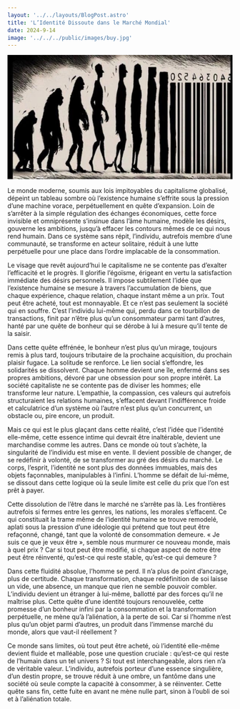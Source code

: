 ```yaml
---
layout: '../../layouts/BlogPost.astro'
title: 'L’Identité Dissoute dans le Marché Mondial'
date: 2024-9-14
image: '../../../public/images/buy.jpg'
---
```

![](../../../public/images/buy.jpg)

Le monde moderne, soumis aux lois impitoyables du  capitalisme globalisé, dépeint un tableau sombre où l’existence humaine  s’effrite sous la pression d’une machine vorace, perpétuellement en  quête d’expansion. Loin de s’arrêter à la simple régulation des échanges  économiques, cette force invisible et omniprésente s’insinue dans l’âme  humaine, modèle les désirs, gouverne les ambitions, jusqu’à effacer les  contours mêmes de ce qui nous rend humain. Dans ce système sans répit,  l’individu, autrefois membre d’une communauté, se transforme en acteur  solitaire, réduit à une lutte perpétuelle pour une place dans l’ordre  implacable de la consommation.

Le visage que revêt aujourd’hui le capitalisme ne se  contente pas d’exalter l’efficacité et le progrès. Il glorifie  l’égoïsme, érigeant en vertu la satisfaction immédiate des désirs  personnels. Il impose subtilement l’idée que l’existence humaine se  mesure à travers l’accumulation de biens, que chaque expérience, chaque  relation, chaque instant même a un prix. Tout peut être acheté, tout est  monnayable. Et ce n’est pas seulement la société qui en souffre. C’est  l’individu lui-même qui, perdu dans ce tourbillon de transactions, finit  par n’être plus qu’un consommateur parmi tant d’autres, hanté par une  quête de bonheur qui se dérobe à lui à mesure qu’il tente de la saisir.

Dans cette quête effrénée, le bonheur n’est plus qu’un  mirage, toujours remis à plus tard, toujours tributaire de la prochaine  acquisition, du prochain plaisir fugace. La solitude se renforce. Le  lien social s’effondre, les solidarités se dissolvent. Chaque homme  devient une île, enfermé dans ses propres ambitions, dévoré par une  obsession pour son propre intérêt. La société capitaliste ne se contente  pas de diviser les hommes; elle transforme leur nature. L’empathie, la  compassion, ces valeurs qui autrefois structuraient les relations  humaines, s’effacent devant l’indifférence froide et calculatrice d’un  système où l’autre n’est plus qu’un concurrent, un obstacle ou, pire  encore, un produit.

Mais ce qui est le plus glaçant dans cette réalité, c’est  l’idée que l’identité elle-même, cette essence intime qui devrait être  inaltérable, devient une marchandise comme les autres. Dans ce monde où  tout s’achète, la singularité de l’individu est mise en vente. Il  devient possible de changer, de se redéfinir à volonté, de se  transformer au gré des désirs du marché. Le corps, l’esprit, l’identité  ne sont plus des données immuables, mais des objets façonnables,  manipulables à l’infini. L’homme se défait de lui-même, se dissout dans  cette logique où la seule limite est celle du prix que l’on est prêt à  payer.

Cette dissolution de l’être dans le marché ne s’arrête pas  là. Les frontières autrefois si fermes entre les genres, les nations,  les morales s’effacent. Ce qui constituait la trame même de l’identité  humaine se trouve remodelé, aplati sous la pression d’une idéologie qui  prétend que tout peut être refaçonné, changé, tant que la volonté de  consommation demeure. « Je suis ce que je veux être », semble nous  murmurer ce nouveau monde, mais à quel prix ? Car si tout peut être  modifié, si chaque aspect de notre être peut être réinventé, qu’est-ce  qui reste stable, qu’est-ce qui demeure ?

Dans cette fluidité absolue, l’homme se perd. Il n’a plus  de point d’ancrage, plus de certitude. Chaque transformation, chaque  redéfinition de soi laisse un vide, une absence, un manque que rien ne  semble pouvoir combler. L’individu devient un étranger à lui-même,  ballotté par des forces qu’il ne maîtrise plus. Cette quête d’une  identité toujours renouvelée, cette promesse d’un bonheur infini par la  consommation et la transformation perpétuelle, ne mène qu’à l’aliénation, à la perte de soi. Car si l’homme n’est plus qu’un objet  parmi d’autres, un produit dans l’immense marché du monde, alors que  vaut-il réellement ?

Ce monde sans limites, où tout peut être acheté, où  l’identité elle-même devient fluide et malléable, pose une question  cruciale : qu’est-ce qui reste de l’humain dans un tel univers ? Si tout  est interchangeable, alors rien n’a de véritable valeur. L’individu,  autrefois porteur d’une essence singulière, d’un destin propre, se  trouve réduit à une ombre, un fantôme dans une société où seule compte  la capacité à consommer, à se réinventer. Cette quête sans fin, cette  fuite en avant ne mène nulle part, sinon à l’oubli de soi et à  l’aliénation totale.
